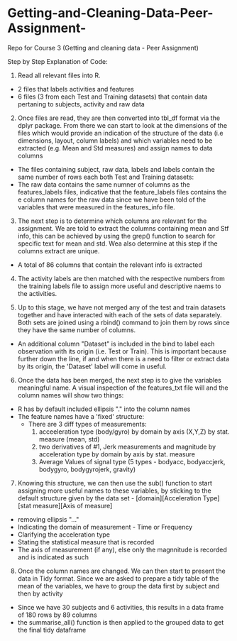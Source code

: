# Getting-and-Cleaning-Data-Peer-Assignment-
Repo for Course 3 (Getting and cleaning data - Peer Assignment)

Step by Step Explanation of Code:

1) Read all relevant files into R.
 - 2 files that labels activities and features
 - 6 files (3 from each Test and Training datasets) that contain data pertaning to subjects, activity and raw data
  
2) Once files are read, they are then converted into tbl_df format via the dplyr package. From there we can start to look at the dimensions of the files which would provide an indication of the structure of the data (i.e dimensions, layout, column labels) and which variables need to be extracted (e.g. Mean and Std measures) and assign names to data columns
 - The files containing subject, raw data, labels and labels contain the same number of rows each both Test and Training datasets:
 - The raw data contains the same numner of columns as the features_labels files, indicative that the feature_labels files contains the e column names for the raw data since we have been told of the variables that were measured in the features_info file.
 
3) The next step is to determine which columns are relevant for the assignment. We are told to extract the columns containing mean and Stf info, this can be achieved by using the grep() function to search for specific text for mean and std. Wea also determine at this step if the columns extract are unique.
- A total of 86 columns that contain the relevant info is extracted

4) The activity labels are then matched with the respective numbers from the training labels file to assign more useful and descriptive naems to the activities.

5) Up to this stage, we have not merged any of the test and train datasets together and have interacted with each of the sets of data separately. Both sets are joined using a rbind() command to join them by rows since they have the same number of columns.
- An additional column "Dataset" is included in the bind to label each observation with its origin (i.e. Test or Train). This is important because further down the line, if and when there is a need to filter or extract data by its origin, the 'Dataset' label will come in useful.

6) Once the data has been merged, the next step is to give the variables meaningful name. A visual inspection of the features_txt file will and the column names will show two things:
- R has by default included ellipsis "." into the column names
- The feature names have a 'fixed' structure:
  - There are 3 diff types of measurements: 
    1) acceeleration type (body/gyro) by domain by axis (X,Y,Z) by stat. measure (mean, std) 
    2) two derivatives of #1, Jerk measurements and magnitude by acceleration type by domain by axis by stat. measure 
    3) Average Values of signal type (5 types -  bodyacc, bodyaccjerk, bodygyro, bodygyrojerk, gravity) 

7) Knowing this structure, we can then use the sub() function to start assigning more useful names to these variables, by sticking to the default structure given by the data set - [domain][Acceleration Type][stat measure][Axis of measure]
- removing ellipsis "..."
- Indicating the domain of measurement - Time or Frequency
- Clarifying the acceleration type
- Stating the statistical measure that is recorded
- The axis of measurement (if any), else only the magnnitude is recorded and is indicated as such

8) Once the column names are changed. We can then start to present the data in Tidy format. Since we are asked to prepare a tidy table of the mean of the variables, we have to group the data first by subject and then by activity
- Since we have 30 subjects and 6 activities, this results in a data frame of 180 rows by 89 columns
- the summarise_all() function is then applied to the grouped data to get the final tidy dataframe

